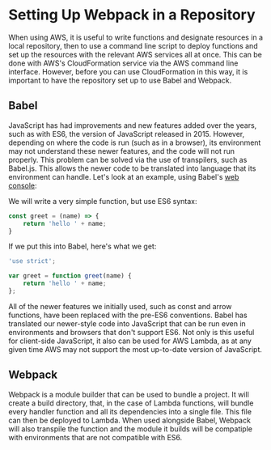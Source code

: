 # Setting Up Webpack in a Repository

When using AWS, it is useful to write functions and designate resources in a local repository, then to use a command line script to deploy functions and set up the resources with the relevant AWS services all at once. This can be done with AWS's CloudFormation service via the AWS command line interface. However, before you can use CloudFormation in this way, it is important to have the repository set up to use Babel and Webpack.

## Babel

JavaScript has had improvements and new features added over the years, such as with ES6, the version of JavaScript released in 2015. However, depending on where the code is run (such as in a browser), its environment may not understand these newer features, and the code will not run properly. This problem can be solved via the use of transpilers, such as Babel.js. This allows the newer code to be translated into language that its environment can handle. Let's look at an example, using Babel's [web console](https://babeljs.io/repl/):

We will write a very simple function, but use ES6 syntax:

```javascript
const greet = (name) => {
	return 'hello ' + name;
}
```

If we put this into Babel, here's what we get:

```javascript
'use strict';

var greet = function greet(name) {
	return 'hello ' + name;
};
```

All of the newer features we initially used, such as const and arrow functions, have been replaced with the pre-ES6 conventions. Babel has translated our newer-style code into JavaScript that can be run even in environments and browsers that don't support ES6. Not only is this useful for client-side JavaScript, it also can be used for AWS Lambda, as at any given time AWS may not support the most up-to-date version of JavaScript.

## Webpack

Webpack is a module builder that can be used to bundle a project. It will create a build directory, that, in the case of Lambda functions, will bundle every handler function and all its dependencies into a single file. This file can then be deployed to Lambda. When used alongside Babel, Webpack will also transpile the function and the module it builds will be compatiple with environments that are not compatible with ES6.
